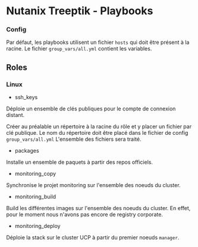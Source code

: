 # Nutanix Treeptik - Playbooks

### Config 

Par défaut, les playbooks utilisent un fichier `hosts` qui doit être présent à la racine.
Le fichier `group_vars/all.yml` contient les variables. 

## Roles

### Linux

* ssh_keys 

Déploie un ensemble de clés publiques pour le compte de connexion distant.

Créer au préalable un répertoire à la racine du rôle et y placer un fichier par clé publique. 
Le nom du répertoire doit être placé dans le fichier de config `group_vars/all.yml`
L'ensemble des fichiers sera traité. 

* packages

Installe un ensemble de paquets à partir des repos officiels.

* monitoring_copy

Synchronise le projet monitoring sur l'ensemble des noeuds du cluster. 

* monitoring_build

Build les différentes images sur l'ensemble des noeuds du cluster. En effet, pour le moment nous n'avons pas encore de registry corporate.

* monitoring_deploy

Déploie la stack sur le cluster UCP à partir du premier noeuds `manager`.
